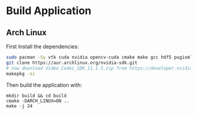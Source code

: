 # Build Application

## Arch Linux

First Install the dependencies:

```bash
sudo pacman -Sy vtk cuda nvidia opencv-cuda cmake make gcc hdf5 pugixml glew openmpi fmt ffmpeg base-devel git
git clone https://aur.archlinux.org/nvidia-sdk.git
# now download Video_Codec_SDK_11.1.5.zip from https://developer.nvidia.com/nvidia-video-codec-sdk/download (registration required) into nvidia-sdk
makepkg -si
```

Then build the application with:

```
mkdir build && cd build
cmake -DARCH_LINUX=ON ..
make -j 24
```
